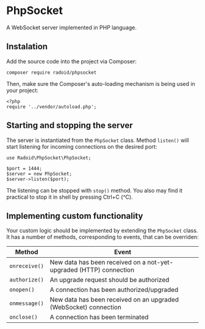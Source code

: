 
# PhpSocket

A WebSocket server implemented in PHP language.

## Instalation

Add the source code into the project via Composer:

	composer require radoid/phpsocket

Then, make sure the Composer's auto-loading mechanism is being used in your project:

	<?php
	require '../vendor/autoload.php';

## Starting and stopping the server

The server is instantiated from the `PhpSocket` class. Method `listen()` will start listening for incoming connections on the desired port:

	use Radoid\PhpSocket\PhpSocket;

	$port = 1444;
	$server = new PhpSocket;
	$server->listen($port);


The listening can be stopped with `stop()` method. You also may find it practical to stop it in shell by pressing Ctrl+C (^C).

## Implementing custom functionality

Your custom logic should be implemented by extending the `PhpSocket` class. It has a number of methods, corresponding to events, that can be overriden:

| Method        | Event                                                              |
|---------------|--------------------------------------------------------------------|
| `onreceive()` | New data has been received on a not-yet-upgraded (HTTP) connection |
| `authorize()` | An upgrade request should be authorized                            |
| `onopen()`    | A connection has been authorized/upgraded                          |
| `onmessage()` | New data has been received on an upgraded (WebSocket) connection   |
| `onclose()`   | A connection has been terminated                                   |  

